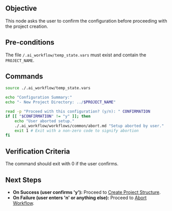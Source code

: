 ## Objective
This node asks the user to confirm the configuration before proceeding with the project creation.

## Pre-conditions
The file `/.ai_workflow/temp_state.vars` must exist and contain the `PROJECT_NAME`.

## Commands
```bash
source ./.ai_workflow/temp_state.vars

echo "Configuration Summary:"
echo "- New Project Directory: ../$PROJECT_NAME"

read -p "Proceed with this configuration? (y/n): " CONFIRMATION
if [[ "$CONFIRMATION" != "y" ]]; then
    echo "User aborted setup."
    ./.ai_workflow/workflows/common/abort.md "Setup aborted by user."
    exit 1 # Exit with a non-zero code to signify abortion
fi
```

## Verification Criteria
The command should exit with 0 if the user confirms.

## Next Steps
- **On Success (user confirms 'y'):** Proceed to [Create Project Structure](./03_create_structure.md).
- **On Failure (user enters 'n' or anything else):** Proceed to [Abort Workflow](../../common/abort.md).
